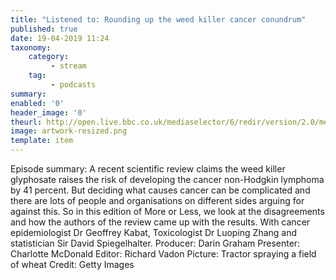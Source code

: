 ```yaml
---
title: "Listened to: Rounding up the weed killer cancer conundrum"
published: true
date: 19-04-2019 11:24
taxonomy:
    category:
         - stream
    tag:
         - podcasts
summary:
enabled: '0'
header_image: '0'
theurl: http://open.live.bbc.co.uk/mediaselector/6/redir/version/2.0/mediaset/audio-nondrm-download/proto/http/vpid/p075mvmf.mp3
image: artwork-resized.png
template: item
---
```

 
Episode summary: A recent scientific review claims the weed killer glyphosate raises the risk of developing the cancer non-Hodgkin lymphoma by 41 percent. But deciding what causes cancer can be complicated and there are lots of people and organisations on different sides arguing for against this. So in this edition of More or Less, we look at the disagreements and how the authors of the review came up with the results. With cancer epidemiologist Dr Geoffrey Kabat, Toxicologist Dr Luoping Zhang and statistician Sir David Spiegelhalter. Producer: Darin Graham Presenter: Charlotte McDonald Editor: Richard Vadon Picture: Tractor spraying a field of wheat Credit: Getty Images
